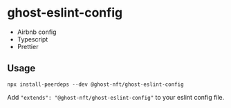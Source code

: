 # ghost-eslint-config

- Airbnb config
- Typescript
- Prettier

## Usage

```
npx install-peerdeps --dev @ghost-nft/ghost-eslint-config
```

Add `"extends": "@ghost-nft/ghost-eslint-config"` to your eslint config file.
